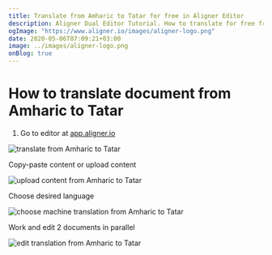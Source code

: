 ```yaml
---
title: Translate from Amharic to Tatar for free in Aligner Editor
description: Aligner Dual Editor Tutorial. How to translate for free from Amharic to Tatar. Aligner is multilingual document management platform. 
ogImage: "https://www.aligner.io/images/aligner-logo.png"
date: 2020-05-06T07:09:21+03:00
image: ../images/aligner-logo.png
onBlog: true
---
```


# How to translate document from Amharic to Tatar

1. Go to editor at [app.aligner.io](https://app.aligner.io "Aligner App web page")

![translate from Amharic to Tatar](../aligner-blank-editor.png "translate from Amharic to Tatar")

Copy-paste content or upload content

![upload content from Amharic to Tatar](../aligner-uploaded-document.png "upload content from Amharic to Tatar")

Choose desired language

![choose machine translation from Amharic to Tatar](../aligner-language-dropdown.png "choose machine translation from Amharic to Tatar")

Work and edit 2 documents in parallel

![edit translation from Amharic to Tatar](../aligner-double-sitded-editor.png "edit translation from Amharic to Tatar")

